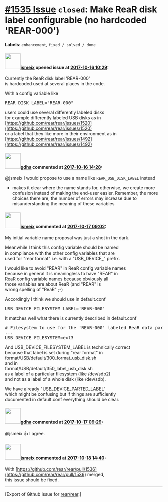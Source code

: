 [\#1535 Issue](https://github.com/rear/rear/issues/1535) `closed`: Make ReaR disk label configurable (no hardcoded 'REAR-000')
==============================================================================================================================

**Labels**: `enhancement`, `fixed / solved / done`

#### <img src="https://avatars.githubusercontent.com/u/1788608?u=925fc54e2ce01551392622446ece427f51e2f0ce&v=4" width="50">[jsmeix](https://github.com/jsmeix) opened issue at [2017-10-16 10:29](https://github.com/rear/rear/issues/1535):

Currently the ReaR disk label 'REAR-000'  
is hardcoded used at several places in the code.

With a config variable like

<pre>
REAR_DISK_LABEL="REAR-000"
</pre>

users could use several differently labeled disks  
for example differently labeled USB disks as in  
[https://github.com/rear/rear/issues/1520](https://github.com/rear/rear/issues/1520)  
or a label that they like more in their environment as in  
[https://github.com/rear/rear/issues/1492](https://github.com/rear/rear/issues/1492)

#### <img src="https://avatars.githubusercontent.com/u/888633?u=cdaeb31efcc0048d3619651aa18dd4b76e636b21&v=4" width="50">[gdha](https://github.com/gdha) commented at [2017-10-16 14:28](https://github.com/rear/rear/issues/1535#issuecomment-336904343):

@jsmeix I would propose to use a name like `REAR_USB_DISK_LABEL` instead
- makes it clear where the name stands for, otherwise, we create more
confusion instead of making the end-user easier. Remember, the more
choices there are, the number of errors may increase due to
misunderstanding the meaning of these variables

#### <img src="https://avatars.githubusercontent.com/u/1788608?u=925fc54e2ce01551392622446ece427f51e2f0ce&v=4" width="50">[jsmeix](https://github.com/jsmeix) commented at [2017-10-17 09:02](https://github.com/rear/rear/issues/1535#issuecomment-337166630):

My initial variable name proposal was just a shot in the dark.

Meanwhile I think this config variable should be named  
in compliance with the other config variables that are  
used for "rear format" i.e. with a "USB\_DEVICE\_" prefix.

I would like to avoid "REAR" in ReaR config variable names  
because in general it is meaningless to have "REAR" in  
ReaR config variable names because obviously all  
those variables are about ReaR (and "REAR" is  
wrong spelling of "ReaR" ;-)

Accordingly I think we should use in default.conf

<pre>
USB_DEVICE_FILESYSTEM_LABEL='REAR-000'
</pre>

It matches well what there is currently described in default.conf

<pre>
# Filesystem to use for the 'REAR-000' labeled ReaR data partition
...
USB_DEVICE_FILESYSTEM=ext3
</pre>

And USB\_DEVICE\_FILESYSTEM\_LABEL is technically correct  
because that label is set during "rear format" in  
format/USB/default/300\_format\_usb\_disk.sh  
and in  
format/USB/default/350\_label\_usb\_disk.sh  
as a label of a particular filesystem (like /dev/sdb2)  
and not as a label of a whole disk (like /dev/sdb).

We have already "USB\_DEVICE\_PARTED\_LABEL"  
which might be confusing but if things are sufficiently  
documented in default.conf everything should be clear.

#### <img src="https://avatars.githubusercontent.com/u/888633?u=cdaeb31efcc0048d3619651aa18dd4b76e636b21&v=4" width="50">[gdha](https://github.com/gdha) commented at [2017-10-17 09:29](https://github.com/rear/rear/issues/1535#issuecomment-337173901):

@jsmeix 👍 I agree.

#### <img src="https://avatars.githubusercontent.com/u/1788608?u=925fc54e2ce01551392622446ece427f51e2f0ce&v=4" width="50">[jsmeix](https://github.com/jsmeix) commented at [2017-10-18 14:40](https://github.com/rear/rear/issues/1535#issuecomment-337613777):

With
[https://github.com/rear/rear/pull/1536](https://github.com/rear/rear/pull/1536)
merged,  
this issue should be fixed.

------------------------------------------------------------------------

\[Export of Github issue for
[rear/rear](https://github.com/rear/rear).\]

